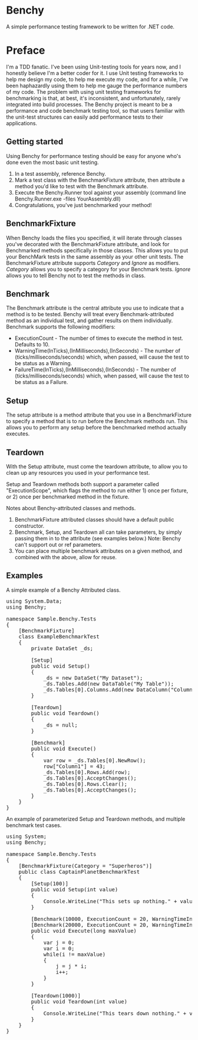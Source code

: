 Benchy
======

A simple performance testing framework to be written for .NET code.

Preface
=======

I'm a TDD fanatic. I've been using Unit-testing tools for years now, and I honestly believe I'm a better coder for it. I use Unit testing frameworks to help me design my code, to help me execute my code, and for a while, I've been haphazardly using them to help me gauge the performance numbers of my code.  The problem with using unit testing frameworks for benchmarking is that, at best, it's inconsistent, and unfortunately, rarely integrated into build processes.  The Benchy project is meant to be a performance and code benchmark testing tool, so that users familiar with the unit-test structures can easily add performance tests to their applications.

Getting started
---------------

Using Benchy for performance testing should be easy for anyone who's done even the most basic unit testing.

1. In a test assembly, reference Benchy.
2. Mark a test class with the BenchmarkFixture attribute, then attribute a method you'd like to test with the Benchmark attribute.
3. Execute the Benchy.Runner tool against your assembly (command line Benchy.Runner.exe -files YourAssembly.dll)
4. Congratulations, you've just benchmarked your method!
 
BenchmarkFixture
----------------
When Benchy loads the files you specified, it will iterate through classes you've decorated with the BenchmarkFixture attribute, and look for Benchmarked methods specifically in those classes.  This allows you to put your BenchMark tests in the same assembly as your other unit tests.  The BenchmarkFixture attribute supports _Category_ and _Ignore_ as modifiers.  _Category_ allows you to specify a category for your Benchmark tests. _Ignore_ allows you to tell Benchy not to test the methods in class.

Benchmark
---------
The Benchmark attribute is the central attribute you use to indicate that a method is to be tested.  Benchy will treat every Benchmark-attributed method as an individual test, and gather results on them individually.  Benchmark supports the following modifiers:

* ExecutionCount - The number of times to execute the method in test.  Defaults to 10.
* WarningTime(InTicks),(InMilliseconds),(InSeconds) - The number of (ticks/milliseconds/seconds) which, when passed, will cause the test to be status as a Warning.
* FailureTime(InTicks),(InMilliseconds),(InSeconds) - The number of (ticks/milliseconds/seconds) which, when passed, will cause the test to be status as a Failure.

 
Setup
-----
The setup attribute is a method attribute that you use in a BenchmarkFixture to specify a method that is to run before the Benchmark methods run.  This allows you to perform any setup before the benchmarked method actually executes.

Teardown
--------
With the Setup attribute, must come the teardown attribute, to allow you to clean up any resources you used in your performance test.

Setup and Teardown methods both support a parameter called "ExecutionScope", which flags the method to run either 1) once per fixture, or 2) once per benchmarked method in the fixture.

Notes about Benchy-attributed classes and methods.

1. BenchmarkFixture attributed classes should have a default public constructor.
2. Benchmark, Setup, and Teardown all can take parameters, by simply passing them in to the attribute (see examples below.)  Note: Benchy can't support out or ref parameters.
3. You can place multiple benchmark attributes on a given method, and combined with the above, allow for reuse.

Examples
--------
A simple example of a Benchy Attributed class.

<pre>
using System.Data;
using Benchy;

namespace Sample.Benchy.Tests
{
    [BenchmarkFixture]
    class ExampleBenchmarkTest
    {
        private DataSet _ds;

        [Setup]
        public void Setup()
        {
            _ds = new DataSet("My Dataset");
            _ds.Tables.Add(new DataTable("My Table"));
            _ds.Tables[0].Columns.Add(new DataColumn("Column1"));
        }

        [Teardown]
        public void Teardown()
        {
            _ds = null;
        }

        [Benchmark]
        public void Execute()
        {
            var row = _ds.Tables[0].NewRow();
            row["Column1"] = 43;
            _ds.Tables[0].Rows.Add(row);
            _ds.Tables[0].AcceptChanges();
            _ds.Tables[0].Rows.Clear();
            _ds.Tables[0].AcceptChanges();
        }
    }
}
</pre>

An example of parameterized Setup and Teardown methods, and multiple benchmark test cases.

<pre>
using System;
using Benchy;

namespace Sample.Benchy.Tests
{
    [BenchmarkFixture(Category = "Superheros")]
    public class CaptainPlanetBenchmarkTest
    {
        [Setup(100)]
        public void Setup(int value)
        {
            Console.WriteLine("This sets up nothing." + value);
        }

        [Benchmark(10000, ExecutionCount = 20, WarningTimeInMilliseconds = 20, FailureTimeInMilliseconds = 30)]
        [Benchmark(20000, ExecutionCount = 20, WarningTimeInMilliseconds = 20, FailureTimeInMilliseconds = 30)]
        public void Execute(long maxValue)
        {
            var j = 0;
            var i = 0; 
            while(i != maxValue)
            {
                j = j * i;
                i++;
            }
        }

        [Teardown(1000)]
        public void Teardown(int value)
        {
            Console.WriteLine("This tears down nothing." + value);
        }
    }
}
</pre>


